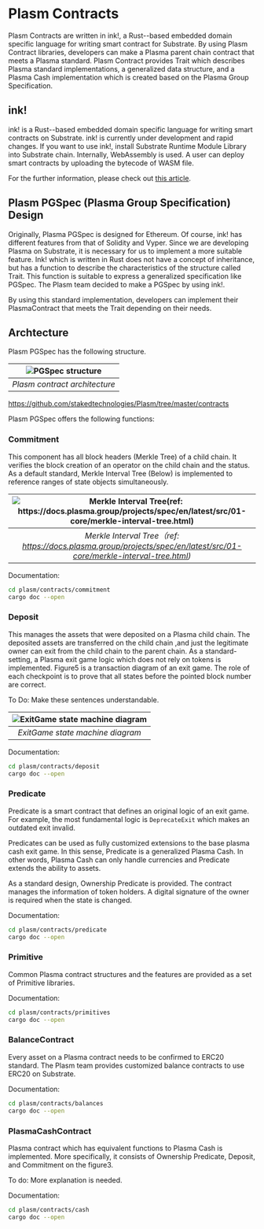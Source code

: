 # Plasm Contracts

Plasm Contracts are written in ink!, a Rust--based embedded domain specific language for writing smart contract for Substrate. By using Plasm Contract libraries, developers can make a Plasma parent chain contract that meets a Plasma standard. Plasm Contract provides Trait which describes Plasma standard implementations, a generalized data structure, and a Plasma Cash implementation which is created based on the Plasma Group Specification.

## ink!

ink! is a Rust--based embedded domain specific language for writing smart contracts on Substrate. ink! is currently under development and rapid changes. If you want to use ink!, install Substrate Runtime Module Library into Substrate chain. Internally, WebAssembly is used. A user can deploy smart contracts by uploading the bytecode of WASM file.

For the further information, please check out [this article](https://substrate.dev/docs/en/next/contracts/faq#ink).

## Plasm PGSpec (Plasma Group Specification) Design

Originally, Plasma PGSpec is designed for Ethereum. Of course, ink! has different features from that of Solidity and Vyper. Since we are developing Plasma on Substrate, it is necessary for us to implement a more suitable feature. Ink! which is written in Rust does not have a concept of inheritance, but has a function to describe the characteristics of the structure called Trait.
This function is suitable to express a generalized specification like PGSpec. The Plasm team decided to make a PGSpec by using ink!.

By using this standard implementation, developers can implement their PlasmaContract that meets the Trait depending on their needs.

## Archtecture

Plasm PGSpec has the following structure.

| ![PGSpec structure](https://user-images.githubusercontent.com/6259384/64493921-4cc4d580-d2c1-11e9-9e0b-f0e546be9ae6.png) |
| :--: |
| *Plasm contract architecture* |

<https://github.com/stakedtechnologies/Plasm/tree/master/contracts>

Plasm PGSpec offers the following functions:

### Commitment

This component has all block headers (Merkle Tree) of a child chain. It verifies the block creation of an operator on the child chain and the status.  As a default standard, Merkle Interval Tree (Below) is implemented to reference ranges of state objects simultaneously.

| ![Merkle Interval Tree(ref: https://docs.plasma.group/projects/spec/en/latest/src/01-core/merkle-interval-tree.html)](https://user-images.githubusercontent.com/6259384/64493987-2b181e00-d2c2-11e9-8936-e78c00f767c9.png) |
| :--: |
| *Merkle Interval Tree（ref: https://docs.plasma.group/projects/spec/en/latest/src/01-core/merkle-interval-tree.html)* |

Documentation:

```bash
cd plasm/contracts/commitment
cargo doc --open
```

### Deposit

This manages the assets that were deposited on a Plasma child chain. The deposited assets are transferred on the child chain ,and just the legitimate owner can exit from the child chain to the parent chain. As a standard-setting, a Plasma exit game logic which does not rely on tokens is implemented. Figure5 is a transaction diagram of an exit game. The role of each checkpoint is to prove that all states before the pointed block number are correct.

To Do: Make these sentences understandable.

| ![ExitGame state machine diagram](https://user-images.githubusercontent.com/6259384/64494002-56027200-d2c2-11e9-8b05-7e09acec461e.png) |
| :--: |
| *ExitGame state machine diagram* |

Documentation:

```bash
cd plasm/contracts/deposit
cargo doc --open
```

### Predicate

Predicate is a smart contract that defines an original logic of an exit game. For example, the most fundamental logic is `DeprecateExit` which makes an outdated exit invalid.

Predicates can be used as fully customized extensions to the base plasma cash exit game. In this sense, Predicate is a generalized Plasma Cash. In other words, Plasma Cash can only handle currencies and Predicate extends the ability to assets.

As a standard design, Ownership Predicate is provided. The contract manages the information of token holders. A digital signature of the owner is required when the state is changed.

Documentation:

```bash
cd plasm/contracts/predicate
cargo doc --open
```

### Primitive

Common Plasma contract structures and the features are provided as a set of Primitive libraries.

Documentation:

```bash
cd plasm/contracts/primitives
cargo doc --open
```

### BalanceContract

Every asset on a Plasma contract needs to be confirmed to ERC20 standard. The Plasm team  provides customized balance contracts to use ERC20 on Substrate.

Documentation:

```bash
cd plasm/contracts/balances
cargo doc --open
```

### PlasmaCashContract

Plasma contract which has equivalent functions to Plasma Cash is implemented. More specifically, it consists of Ownership Predicate, Deposit, and Commitment on the figure3.

To do: More explanation is needed.

Documentation:

```bash
cd plasm/contracts/cash
cargo doc --open
```
